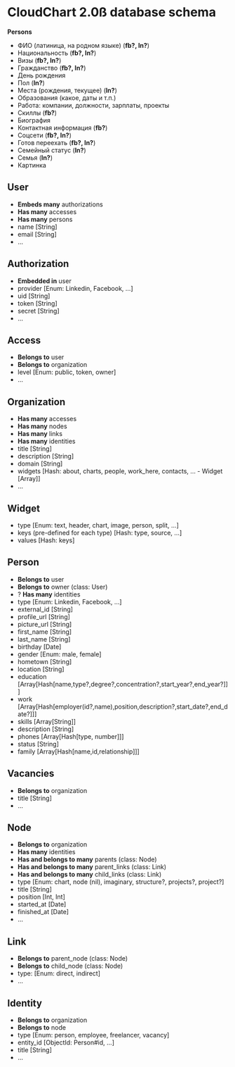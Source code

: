 # CloudChart 2.0ß database schema

**Persons**

- ФИО (латиница, на родном языке) (**fb?, ln?**)
- Национальность (**fb?, ln?**)
- Визы (**fb?, ln?**)
- Гражданство (**fb?, ln?**)
- День рождения
- Пол (**ln?**)
- Места (рождения, текущее) (**ln?**)
- Образования (какое, даты и т.п.)
- Работа: компании, должности, зарплаты, проекты
- Скиллы (**fb?**)
- Биография
- Контактная информация (**fb?**)
- Соцсети (**fb?, ln?**)
- Готов переехать (**fb?, ln?**)
- Семейный статус (**ln?**)
- Семья (**ln?**)
- Картинка

## User

- **Embeds many** authorizations
- **Has many** accesses
- **Has many** persons
- name [String]
- email [String]
- …

## Authorization

- **Embedded in** user
- provider [Enum: Linkedin, Facebook, …]
- uid [String]
- token [String]
- secret [String]
- …

## Access

- **Belongs to** user
- **Belongs to** organization
- level [Enum: public, token, owner]
- …

## Organization

- **Has many** accesses
- **Has many** nodes
- **Has many** links
- **Has many** identities
- title [String]
- description [String]
- domain [String]
- widgets [Hash: about, charts, people, work_here, contacts, … - Widget [Array]]
- …

## Widget

- type [Enum: text, header, chart, image, person, split, …]
- keys (pre-defined for each type) [Hash: type, source, …]
- values [Hash: keys]

## Person

- **Belongs to** user
- **Belongs to** owner (class: User)
- ? **Has many** identities
- type [Enum: Linkedin, Facebook, …]
- external_id [String]
- profile_url [String]
- picture_url [String]
- first_name [String]
- last_name [String]
- birthday [Date]
- gender [Enum: male, female]
- hometown [String]
- location [String]
- education [Array[Hash[name,type?,degree?,concentration?,start_year?,end_year?]]]
- work [Array[Hash[employer(id?,name),position,description?,start_date?,end_date?]]]
- skills [Array[String]]
- description [String]
- phones [Array[Hash[type, number]]]
- status [String]
- family [Array[Hash[name,id,relationship]]]

## Vacancies

- **Belongs to** organization
- title [String]
- …

## Node

- **Belongs to** organization
- **Has many** identities
- **Has and belongs to many** parents (class: Node)
- **Has and belongs to many** parent_links (class: Link)
- **Has and belongs to many** child_links (class: Link)
- type [Enum: chart, node (nil), imaginary, structure?, projects?, project?]
- title [String]
- position [Int, Int]
- started_at [Date]
- finished_at [Date]
- …

## Link

- **Belongs to** parent_node (class: Node)
- **Belongs to** child_node (class: Node)
- type: [Enum: direct, indirect]
- …

## Identity

- **Belongs to** organization
- **Belongs to** node
- type [Enum: person, employee, freelancer, vacancy]
- entity_id [ObjectId: Person#id, ...]
- title [String]
- …
